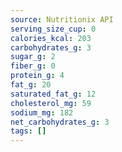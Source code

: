 ```yaml
---
source: Nutritionix API
serving_size_cup: 0
calories_kcal: 203
carbohydrates_g: 3
sugar_g: 2
fiber_g: 0
protein_g: 4
fat_g: 20
saturated_fat_g: 12
cholesterol_mg: 59
sodium_mg: 182
net_carbohydrates_g: 3
tags: []
---
```

